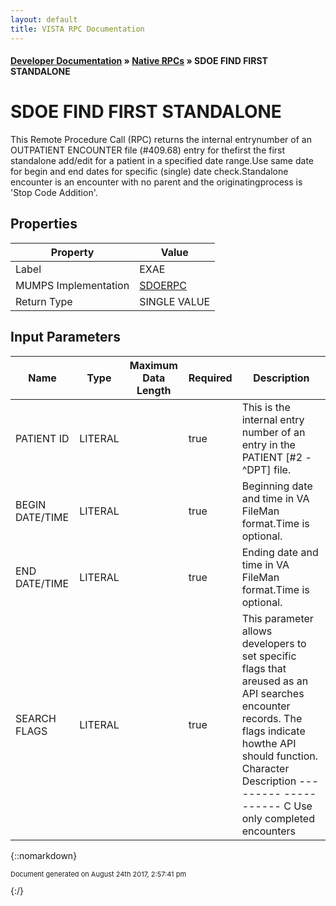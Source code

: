 ```yaml
---
layout: default
title: VISTA RPC Documentation
---
```


#### [Developer Documentation](../index) &#187; [Native RPCs](TableOfContents) &#187; SDOE FIND FIRST STANDALONE<br/>
# SDOE FIND FIRST STANDALONE

This Remote Procedure Call (RPC) returns the internal entrynumber of an OUTPATIENT ENCOUNTER file (#409.68) entry for thefirst the first standalone add/edit for a patient in a specified date range.Use same date for begin and end dates for specific (single) date check.Standalone encounter is an encounter with no parent and the originatingprocess is 'Stop Code Addition'.

## Properties

Property | Value
--- | ---
Label | EXAE
MUMPS Implementation | [SDOERPC](http://code.osehra.org/dox/Routine_SDOERPC_source.html)
Return Type | SINGLE VALUE


## Input Parameters

Name | Type | Maximum Data Length | Required | Description
--- | --- | --- | --- | ---
PATIENT ID | LITERAL |  | true | This is the internal entry number of an entry in the PATIENT [#2 - ^DPT] file.
BEGIN DATE/TIME | LITERAL |  | true | Beginning date and time in VA FileMan format.Time is optional.
END DATE/TIME | LITERAL |  | true | Ending date and time in VA FileMan format.Time is optional.
SEARCH FLAGS | LITERAL |  | true | This parameter allows developers to set specific flags that areused as an API searches encounter records. The flags indicate howthe API should function. Character  Description ---------  -----------     C      Use only completed encounters



{::nomarkdown} <br/><p style="font-size: 11px">Document generated on August 24th 2017, 2:57:41 pm</p>{:/}